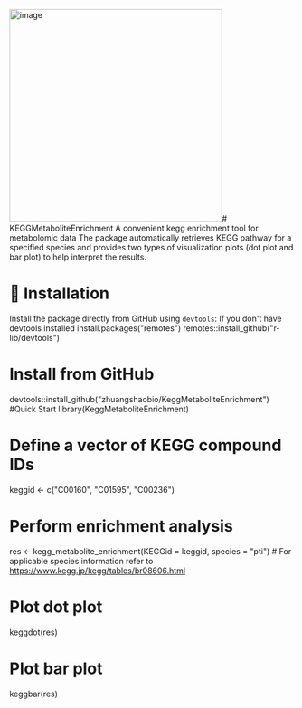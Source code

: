 <img width="376" alt="image" src="https://github.com/user-attachments/assets/732a0f6d-f4c0-46a5-8973-339a76b17379" /># KEGGMetaboliteEnrichment
A convenient kegg enrichment tool for metabolomic data
The package automatically retrieves KEGG pathway for a specified species and provides two types of visualization plots (dot plot and bar plot) to help interpret the results.

# 🔧 Installation
Install the package directly from GitHub using `devtools`:
If you don't have devtools installed
install.packages("remotes")
remotes::install_github("r-lib/devtools")

# Install from GitHub
devtools::install_github("zhuangshaobio/KeggMetaboliteEnrichment")
#Quick Start
library(KeggMetaboliteEnrichment)

# Define a vector of KEGG compound IDs
keggid <- c("C00160", "C01595", "C00236")

# Perform enrichment analysis
res <- kegg_metabolite_enrichment(KEGGid = keggid, species = "pti")  # For applicable species information refer to https://www.kegg.jp/kegg/tables/br08606.html

# Plot dot plot
keggdot(res)

# Plot bar plot
keggbar(res)
